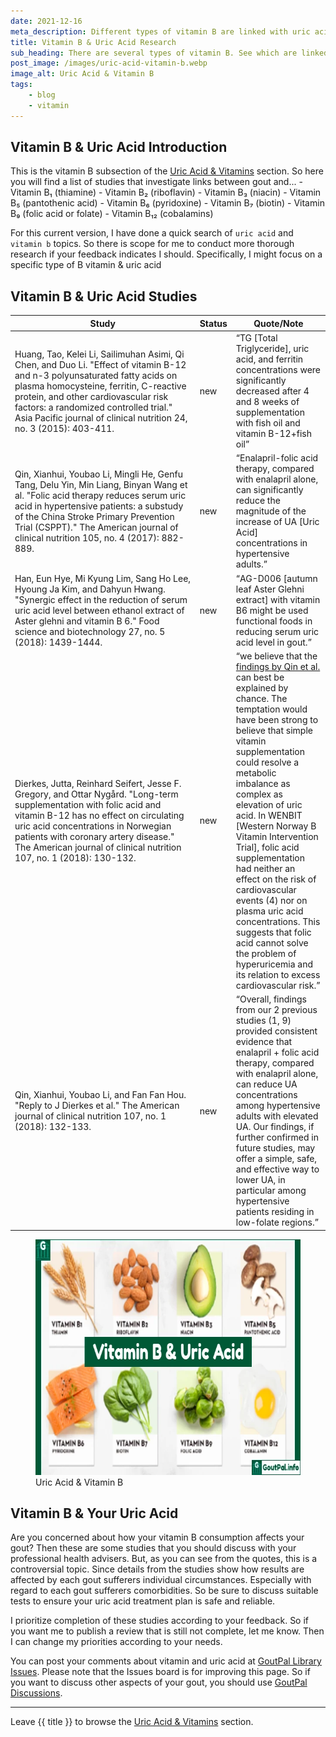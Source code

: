 ```yaml
---
date: 2021-12-16
meta_description: Different types of vitamin B are linked with uric acid. Research tells us which ones help gout. Check the latest studies.
title: Vitamin B & Uric Acid Research
sub_heading: There are several types of vitamin B. See which are linked with uric acid.
post_image: /images/uric-acid-vitamin-b.webp
image_alt: Uric Acid & Vitamin B
tags:
    - blog
    - vitamin
---
```


<h2 id="intro">Vitamin B & Uric Acid Introduction</h2>
This is the vitamin B subsection of the <a href="/blog/uric-acid-vitamins/">Uric Acid & Vitamins</a> section. So here you will find a list of studies that investigate links between gout and...
- Vitamin B₁ (thiamine)
- Vitamin B₂ (riboflavin)
- Vitamin B₃ (niacin)
- Vitamin B₅ (pantothenic acid)
- Vitamin B₆ (pyridoxine)
- Vitamin B₇ (biotin)
- Vitamin B₉ (folic acid or folate)
- Vitamin B₁₂ (cobalamins)

For this current version, I have done a quick search of `uric acid` and `vitamin b` topics. So there is scope for me to conduct more thorough research if your feedback indicates I should. Specifically, I might focus on a specific type of B vitamin & uric acid
<h2 id="studies">Vitamin B & Uric Acid Studies</h2>

<table id="list" style="width: 100%;">
	<thead>
		<tr>
			<th style="width: 60%;">Study</th>
			<th style="width: 10%;">Status</th>
			<th style="width: 30%;">Quote/Note</th>
		</tr>
	</thead>
	<tbody>
		<tr id="2015">
			<td>Huang, Tao, Kelei Li, Sailimuhan Asimi, Qi Chen, and Duo Li. "Effect of vitamin B-12 and n-3 polyunsaturated fatty acids on plasma homocysteine, ferritin, C-reactive protein, and other cardiovascular risk factors: a randomized controlled trial." Asia Pacific journal of clinical nutrition 24, no. 3 (2015): 403-411.</td>
			<td>new</td>
			<td><q cite="https://doi.org/10.6133/apjcn.2015.24.3.19">TG [Total Triglyceride], uric acid, and ferritin concentrations were significantly decreased after 4 and 8 weeks of supplementation with fish oil and vitamin B-12+fish oil</q></td>
		</tr>
		<tr id="2017">
			<td>Qin, Xianhui, Youbao Li, Mingli He, Genfu Tang, Delu Yin, Min Liang, Binyan Wang et al. "Folic acid therapy reduces serum uric acid in hypertensive patients: a substudy of the China Stroke Primary Prevention Trial (CSPPT)." The American journal of clinical nutrition 105, no. 4 (2017): 882-889.</td>
			<td>new</td>
			<td><q cite="https://doi.org/10.3945/ajcn.116.143131">Enalapril-folic acid therapy, compared with enalapril alone, can significantly reduce the magnitude of the increase of UA [Uric Acid] concentrations in hypertensive adults.</q></td>
		</tr>
		<tr id="2018">
			<td>Han, Eun Hye, Mi Kyung Lim, Sang Ho Lee, Hyoung Ja Kim, and Dahyun Hwang. "Synergic effect in the reduction of serum uric acid level between ethanol extract of Aster glehni and vitamin B 6." Food science and biotechnology 27, no. 5 (2018): 1439-1444.</td>
			<td>new</td>
			<td><q cite="https://dx.doi.org/10.1007/s10068-018-0394-1">AG-D006 [autumn leaf Aster Glehni extract] with vitamin B6 might be used functional foods in reducing serum uric acid level in gout.</q></td>
		</tr>
		<tr id="2018-folic">
			<td>Dierkes, Jutta, Reinhard Seifert, Jesse F. Gregory, and Ottar Nygård. "Long-term supplementation with folic acid and vitamin B-12 has no effect on circulating uric acid concentrations in Norwegian patients with coronary artery disease." The American journal of clinical nutrition 107, no. 1 (2018): 130-132.</td>
			<td>new</td>
			<td><q cite="https://doi.org/10.1093/ajcn/nqx017">we believe that the <a href="#2017">findings by Qin et al.</a> can best be explained by chance. The temptation would have been strong to believe that simple vitamin supplementation could resolve a metabolic imbalance as complex as elevation of uric acid. In WENBIT [Western Norway B Vitamin Intervention Trial], folic acid supplementation had neither an effect on the risk of cardiovascular events (4) nor on plasma uric acid concentrations. This suggests that folic acid cannot solve the problem of hyperuricemia and its relation to excess cardiovascular risk.</q></td>
		</tr>
		<tr id="2018-reply">
			<td>Qin, Xianhui, Youbao Li, and Fan Fan Hou. "Reply to J Dierkes et al." The American journal of clinical nutrition 107, no. 1 (2018): 132-133.</td>
			<td>new</td>
			<td><q cite="https://doi.org/10.1093/ajcn/nqx018">Overall, findings from our 2 previous studies (1, 9) provided consistent evidence that enalapril + folic acid therapy, compared with enalapril alone, can reduce UA concentrations among hypertensive adults with elevated UA. Our findings, if further confirmed in future studies, may offer a simple, safe, and effective way to lower UA, in particular among hypertensive patients residing in low-folate regions.</q></td>
		</tr>
	</tbody>
</table>

<figure class="inner">
<img src="/images/uric-acid-vitamin-b.webp" alt="Uric Acid & Vitamin B"  width="610" height="377">
  <figcaption>Uric Acid & Vitamin B</figcaption>
</figure>

<h2 id="next">Vitamin B & Your Uric Acid</h2>

Are you concerned about how your vitamin B consumption affects your gout? Then these are some studies that you should discuss with your professional health advisers. But, as you can see from the quotes, this is a controversial topic. Since details from the studies show how results are affected by each gout sufferers individual circumstances. Especially with regard to each gout sufferers comorbidities. So be sure to discuss suitable tests to ensure your uric acid treatment plan is safe and reliable. 

I prioritize completion of these studies according to your feedback. So if you want me to publish a review that is still not complete, let me know. Then I can change my priorities according to your needs.

You can post your comments about vitamin and uric acid at <a href="https://github.com/kct2020/goutpal-info-11ty/issues/">GoutPal Library Issues</a>. Please note that the Issues board is for improving this page. So if you want to discuss other aspects of your gout, you should use <a href="https://github.com/kct2020/goutpal-com-skeleventy/discussions">GoutPal Discussions</a>.

***

Leave {{ title }} to browse the <a href="/blog/uric-acid-vitamins/">Uric Acid & Vitamins</a> section.